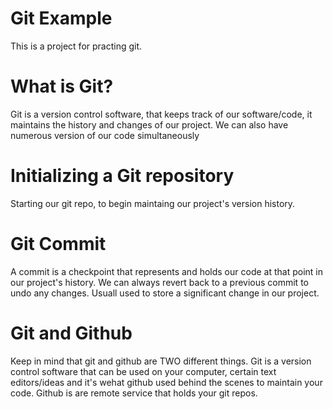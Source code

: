# Git Example
This is a project for practing git. 

# What is Git?
Git is a version control software, that keeps track of our software/code, it maintains the history and changes of our project. We can also have numerous version of our code simultaneously 

# Initializing a Git repository
Starting our git repo, to begin maintaing our project's version history. 

# Git Commit
A commit is a checkpoint that represents and holds our code at that point in our project's history. We can always revert back to a previous commit to undo any changes. Usuall used to store a significant change in our project.

# Git and Github
Keep in mind that git and github are TWO different things. Git is a version control software that can be used on your computer, certain text editors/ideas and it's wehat github used behind the scenes to maintain your code. Github is are remote service that holds your git repos. 